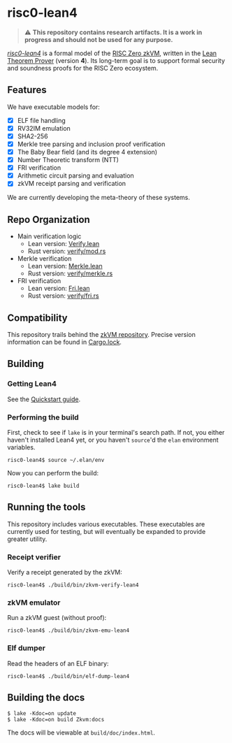 # risc0-lean4

> :warning: **This repository contains research artifacts. It is a work in progress and should not be used for any purpose.**

*[risc0-lean4](https://github.com/risc0/risc0-lean4)* is a formal model of the [RISC Zero zkVM](https://www.github.com/risc0/risc0), written in the [Lean Theorem Prover](https://leanprover.github.io/) (version **4**). Its long-term goal is to support formal security and soundness proofs for the RISC Zero ecosystem.


## Features

We have executable models for:

* [x] ELF file handling
* [x] RV32IM emulation
* [x] SHA2-256
* [x] Merkle tree parsing and inclusion proof verification
* [x] The Baby Bear field (and its degree 4 extension)
* [X] Number Theoretic transform (NTT)
* [x] FRI verification
* [x] Arithmetic circuit parsing and evaluation
* [x] zkVM receipt parsing and verification

We are currently developing the meta-theory of these systems.


## Repo Organization
- Main verification logic 
  - Lean version: [Verify.lean](https://github.com/risc0/risc0-lean4/blob/main/Zkvm/Verify.lean) 
  - Rust version: [verify/mod.rs](https://github.com/risc0/risc0/tree/main/risc0/zkp/src/verify/mod.rs) 
- Merkle verification
  - Lean version: [Merkle.lean](https://github.com/risc0/risc0-lean4/blob/main/Zkvm/Verify/Merkle.lean) 
  - Rust version: [verify/merkle.rs](https://github.com/risc0/risc0/blob/main/risc0/zkp/src/verify/merkle.rs)
- FRI verification
  - Lean version: [Fri.lean](https://github.com/risc0/risc0-lean4/blob/main/Zkvm/Seal/Fri.lean)
  - Rust version: [verify/fri.rs](https://github.com/risc0/risc0/blob/main/risc0/zkp/src/verify/fri.rs) 


## Compatibility

This repository trails behind the [zkVM repository](https://www.github.com/risc0/risc0). Precise version information can be found in [Cargo.lock](https://github.com/risc0/risc0-lean4/blob/main/rust/Cargo.lock).


## Building

### Getting Lean4

See the [Quickstart guide](https://leanprover.github.io/lean4/doc/quickstart.html).

### Performing the build

First, check to see if `lake` is in your terminal's search path. If not, you either haven't installed Lean4 yet, or you haven't `source`'d the `elan` environment variables.

```console
risc0-lean4$ source ~/.elan/env
```

Now you can perform the build:

```console
risc0-lean4$ lake build
```

## Running the tools

This repository includes various executables. These executables are currently used for testing, but will eventually be expanded to provide greater utility.

### Receipt verifier

Verify a receipt generated by the zkVM:

```console
risc0-lean4$ ./build/bin/zkvm-verify-lean4
```

### zkVM emulator

Run a zkVM guest (without proof):

```console
risc0-lean4$ ./build/bin/zkvm-emu-lean4
```

### Elf dumper

Read the headers of an ELF binary:

```console
risc0-lean4$ ./build/bin/elf-dump-lean4
```

## Building the docs

```console
$ lake -Kdoc=on update
$ lake -Kdoc=on build Zkvm:docs
```

The docs will be viewable at `build/doc/index.html`.
